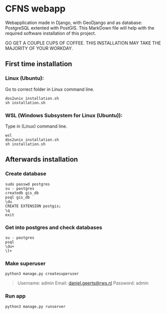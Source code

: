 # CFNS webapp
Webapplication made in Django, with GeoDjango and as database: PostgreSQL extented with PostGIS. This MarkDown file will help with the required software installation of this project.

GO GET A COUPLE CUPS OF COFFEE. THIS INSTALLATION MAY TAKE THE MAJORITY OF YOUR WORKDAY.

## First time installation
### Linux (Ubuntu):
Go to correct folder in Linux command line.

	dos2unix installation.sh
	sh installation.sh

### WSL (Windows Subsystem for Linux (Ubuntu)):
Type in (Linux) command line.

	wsl
	dos2unix installation.sh
	sh installation.sh

## Afterwards installation
### Create database
	sudo passwd postgres
	su - postgres
	createdb gis_db
	psql gis_db
	\du
	CREATE EXTENSION postgis;
	\q
	exit

### Get into postgres and check databases
	su - postgres
	psql
	\du+
	\l+

### Make superuser
	python3 manage.py createsuperuser

> Username: admin
> Email: daniel.geerts@rws.nl
> Password: admin

### Run app
	python3 manage.py runserver